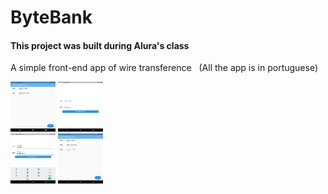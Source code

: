 # ByteBank 

<h4>This project was built during Alura's class</h4>

  <p> A simple front-end app of wire  transference &nbsp (All the app is in portuguese)</p>
  <img style="width: 4.5rem; height: 5rem" src="ScreenShots/Screenshot_1634760473.png">
  <img style="width: 4.5rem; height: 5rem"src="ScreenShots/Screenshot_1634760470.png"><br>
  <img style="width: 4.5rem; height: 5rem" src="ScreenShots/Screenshot_1634760482.png">
  <img style="width: 4.5rem; height: 5rem" src="ScreenShots/Screenshot_1634760489.png">

